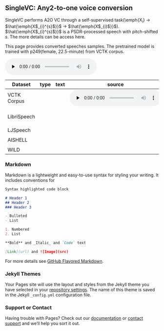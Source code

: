 ## SingleVC: Any2-to-one voice conversion

SingleVC performs A2O VC through a self-supervised task(\emph{X$_{i}$} $\to$ $\hat{\emph{X$_{i}^{s}$}}$ $\to$ $\hat{\emph{X$_{i}$}}$).  $\hat{\emph{X$_{i}^{s}$}}$ is  a PSDR-processed speech with pitch-shifted $s$. The more details can be access here.

This page provides converted speeches samples. The pretrained model is trained with p249(female, 22.5-minute) from VCTK corpus.

<audio id="audio" controls="" preload="none">
      <source id="mp3" src="1_BAC009S0234W0129.wav">
</audio>

| Dataset     | type | text | source | convert |
|-------------|------|------|--------|---------|
| VCTK Corpus |      |      | <audio id="audio" controls="" preload="none"> <source id="mp3" src="1_BAC009S0234W0129.wav"> </audio>|  123 |
|             |      |      |        |         |
|             |      |      |        |         |
|             |      |      |        |         |
| LibriSpeech |      |      |        |         |
|             |      |      |        |         |
|             |      |      |        |         |
|             |      |      |        |         |
| LJSpeech    |      |      |        |         |
|             |      |      |        |         |
| AISHELL     |      |      |        |         |
|             |      |      |        |         |
| WILD        |      |      |        |         |


### Markdown

Markdown is a lightweight and easy-to-use syntax for styling your writing. It includes conventions for

```markdown
Syntax highlighted code block

# Header 1
## Header 2
### Header 3

- Bulleted
- List

1. Numbered
2. List

**Bold** and _Italic_ and `Code` text

[Link](url) and ![Image](src)
```

For more details see [GitHub Flavored Markdown](https://guides.github.com/features/mastering-markdown/).

### Jekyll Themes

Your Pages site will use the layout and styles from the Jekyll theme you have selected in your [repository settings](https://github.com/BrightGu/SingleVC/settings/pages). The name of this theme is saved in the Jekyll `_config.yml` configuration file.

### Support or Contact

Having trouble with Pages? Check out our [documentation](https://docs.github.com/categories/github-pages-basics/) or [contact support](https://support.github.com/contact) and we’ll help you sort it out.
